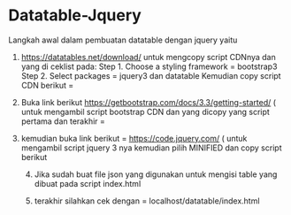 # Datatable-Jquery

Langkah awal dalam pembuatan datatable dengan jquery yaitu
1. https://datatables.net/download/ untuk mengcopy script CDNnya dan yang di ceklist pada:
   Step 1. Choose a styling framework  = bootstrap3
   Step 2. Select packages = jquery3 dan datatable
   Kemudian copy script CDN berikut = 
   
    <link rel="stylesheet" type="text/css" href="https://cdn.datatables.net/v/bs/jq-3.3.1/dt-1.10.18/datatables.min.css"/>
    <script type="text/javascript" src="https://cdn.datatables.net/v/bs/jq-3.3.1/dt-1.10.18/datatables.min.js"></script>

2. Buka link berikut https://getbootstrap.com/docs/3.3/getting-started/ ( untuk mengambil script bootstrap CDN dan yang dicopy 
   yang script pertama dan terakhir =
   
   <link rel="stylesheet" href="https://maxcdn.bootstrapcdn.com/bootstrap/3.3.7/css/bootstrap.min.css" integrity="sha384-BVYiiSIFeK1dGmJRAkycuHAHRg32OmUcww7on3RYdg4Va+PmSTsz/K68vbdEjh4u" crossorigin="anonymous">
   <script src="https://maxcdn.bootstrapcdn.com/bootstrap/3.3.7/js/bootstrap.min.js" integrity="sha384-Tc5IQib027qvyjSMfHjOMaLkfuWVxZxUPnCJA7l2mCWNIpG9mGCD8wGNIcPD7Txa" crossorigin="anonymous"></script>

3. kemudian buka link berikut = https://code.jquery.com/ ( untuk mengambil script jquery 3 nya kemudian pilih MINIFIED dan copy script berikut

   <script
  src="https://code.jquery.com/jquery-3.3.1.min.js"
  integrity="sha256-FgpCb/KJQlLNfOu91ta32o/NMZxltwRo8QtmkMRdAu8="
  crossorigin="anonymous"></script>
  
4. Jika sudah buat file json yang digunakan untuk mengisi table yang dibuat pada script index.html 

5. terakhir silahkan cek dengan  = localhost/datatable/index.html
   
